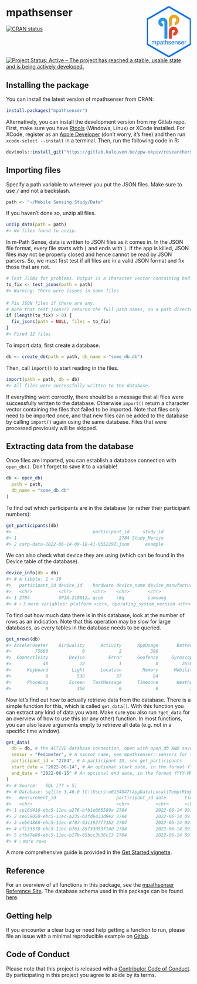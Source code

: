 
<!-- README.md is generated from README.Rmd. Please edit that file -->

# mpathsenser <a href='https://ppw-okpiv.pages.gitlab.kuleuven.be/researchers/u0134047/mpathsenser/index.html'><img src='man/figures/logo.png' align="right" height="139" /></a>

[![CRAN
status](https://www.r-pkg.org/badges/version/mpathsenser)](https://cran.r-project.org/package=mpathsenser)
[![Project Status: Active – The project has reached a stable, usable
state and is being actively
developed.](https://www.repostatus.org/badges/latest/active.svg)](https://www.repostatus.org/#active)

## Installing the package

You can install the latest version of mpathsenser from CRAN:

``` r
install.packages("mpathsenser")
```

Alternatively, you can install the development version from my Gitlab
repo. First, make sure you have
[Rtools](https://cran.r-project.org/bin/windows/Rtools/) (Windows,
Linux) or XCode installed. For XCode, register as an [Apple
Developer](https://developer.apple.com/) (don’t worry, it’s free) and
then run `xcode-select --install` in a terminal. Then, run the following
code in R:

``` r
devtools::install_git("https://gitlab.kuleuven.be/ppw-okpiv/researchers/u0134047/mpathsenser")
```

## Importing files

Specify a path variable to wherever you put the JSON files. Make sure to
use `/` and not a backslash.

``` r
path <- "~/Mobile Sensing Study/Data"
```

If you haven’t done so, unzip all files.

``` r
unzip_data(path = path)
#> No files found to unzip.
```

In m-Path Sense, data is written to JSON files as it comes in. In the
JSON file format, every file starts with `[` and ends with `]`. If the
app is killed, JSON files may not be properly closed and hence cannot be
read by JSON parsers. So, we must first test if all files are in a valid
JSON format and fix those that are not.

``` r
# Test JSONs for problems. Output is a character vector containing bad files (if any).
to_fix <- test_jsons(path = path)
#> Warning: There were issues in some files

# Fix JSON files if there are any.
# Note that test_jsons() returns the full path names, so a path directory is not necessary.
if (length(to_fix) > 0) {
  fix_jsons(path = NULL, files = to_fix)
}
#> Fixed 12 files
```

To import data, first create a database.

``` r
db <- create_db(path = path, db_name = "some_db.db")
```

Then, call `import()` to start reading in the files.

``` r
import(path = path, db = db)
#> All files were successfully written to the database.
```

If everything went correctly, there should be a message that all files
were successfully written to the database. Otherwise `import()` return a
character vector containing the files that failed to be imported. Note
that files only need to be imported once, and that new files can be
added to the database by calling `import()` again using the same
database. Files that were processed previously will be skipped.

## Extracting data from the database

Once files are imported, you can establish a database connection with
`open_db()`. Don’t forget to save it to a variable!

``` r
db <- open_db(
  path = path, 
  db_name = "some_db.db"
)
```

To find out which participants are in the database (or rather their
participant numbers):

``` r
get_participants(db)
#>                               participant_id     study_id
#> 1                                       2784 Study_Merijn
#> 2 carp-data-2022-06-14-09-18-41-055229Z.json      example
```

We can also check what device they are using (which can be found in the
Device table of the database).

``` r
device_info(db = db)
#> # A tibble: 1 × 10
#>   participant_id device_id    hardware device_name device_manufacturer device_model operating_system
#>   <chr>          <chr>        <chr>    <chr>       <chr>               <chr>        <chr>           
#> 1 2784           SP1A.210812… qcom     r8q         samsung             SM-G780G     REL             
#> # ℹ 3 more variables: platform <chr>, operating_system_version <chr>, sdk <chr>
```

To find out how much data there is in this database, look at the number
of rows as an indication. Note that this operation may be slow for large
databases, as every tables in the database needs to be queried.

``` r
get_nrows(db)
#> Accelerometer    AirQuality      Activity      AppUsage       Battery     Bluetooth      Calendar 
#>         75680             0             2           386             0          1103            98 
#>  Connectivity        Device         Error      Geofence     Gyroscope     Heartbeat InstalledApps 
#>            40            12             1             0         26509             0          1236 
#>      Keyboard         Light      Location        Memory      Mobility         Noise     Pedometer 
#>             0           538            37            84             0             0          4099 
#>      PhoneLog        Screen   TextMessage      Timezone       Weather          Wifi 
#>             0           358             0             0            35            84
```

Now let’s find out how to actually retrieve data from the database.
There is a simple function for this, which is called `get_data()`. With
this function you can extract any kind of data you want. Make sure you
also run `?get_data` for an overview of how to use this (or any other)
function. In most functions, you can also leave arguments empty to
retrieve all data (e.g. not in a specific time window).

``` r
get_data(
  db = db, # the ACTIVE database connection, open with open_db AND save to a variable
  sensor = "Pedometer", # A sensor name, see mpathsenser::sensors for the full list
  participant_id = "2784", # A participant ID, see get_participants
  start_date = "2022-06-14", # An optional start date, in the format YYYY-MM-DD
  end_date = "2022-06-15" # An optional end date, in the format YYYY-MM-DD
)
#> # Source:   SQL [?? x 5]
#> # Database: sqlite 3.46.0 [C:\Users\u0134047\AppData\Local\Temp\RtmpiImu0Z\readme\some_db.db]
#>   measurement_id                       participant_id date       time     step_count
#>   <chr>                                <chr>          <chr>      <chr>         <int>
#> 1 ce16d410-ebc5-11ec-a276-bfb1e065589a 2784           2022-06-14 09:38:54     119131
#> 2 ce659050-ebc5-11ec-a235-b1fd6433d9e2 2784           2022-06-14 09:38:54     119132
#> 3 ceb64860-ebc5-11ec-8f07-93c1927f71b2 2784           2022-06-14 09:38:55     119133
#> 4 cf133570-ebc5-11ec-bf61-85f33d53f14d 2784           2022-06-14 09:38:55     119134
#> 5 cfb47e80-ebc5-11ec-b17b-85bcc3b36c13 2784           2022-06-14 09:38:56     119136
#> # ℹ more rows
```

A more comprehensive guide is provided in the [Get Started
vignette](https://ppw-okpiv.pages.gitlab.kuleuven.be/researchers/u0134047/mpathsenser/articles/mpathsenser.html).

## Reference

For an overview of all functions in this package, see the [mpathsenser
Reference
Site](https://ppw-okpiv.pages.gitlab.kuleuven.be/researchers/u0134047/mpathsenser/reference/index.html).
The database schema used in this package can be found
[here](https://gitlab.kuleuven.be/ppw-okpiv/researchers/u0134047/mpathsenser/-/blob/master/inst/extdata/mpathsenser_db.png).

## Getting help

If you encounter a clear bug or need help getting a function to run,
please file an issue with a minimal reproducible example on
[Gitlab](https://gitlab.kuleuven.be/ppw-okpiv/researchers/u0134047/mpathsenser/-/issues).

## Code of Conduct

Please note that this project is released with a [Contributor Code of
Conduct](CODE_OF_CONDUCT.md). By participating in this project you agree
to abide by its terms.
